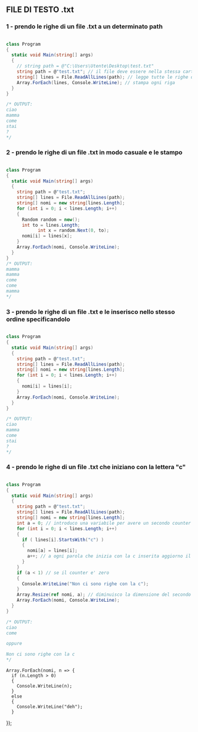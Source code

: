 ## FILE DI TESTO .txt

### 1 - prendo le righe di un file .txt a un determinato path

```c#

class Program
{
  static void Main(string[] args)
  {
    // string path = @"C:\Users\Utente\Desktop\test.txt"
    string path = @"test.txt"; // il file deve essere nella stessa cartella del programma 
    string[] lines = File.ReadAllLines(path); // legge tutte le righe del file che si trova a quel path
    Array.ForEach(lines, Console.WriteLine); // stampa ogni riga
  }
}

/* OUTPUT:
ciao
mamma 
come 
stai
?
*/
```
### 2 - prendo le righe di un file .txt in modo casuale e le stampo

```c#

class Program
{
  static void Main(string[] args)
  {
    string path = @"test.txt"; 
    string[] lines = File.ReadAllLines(path);
    string[] nomi = new string[lines.Length];
    for (int i = 0; i < lines.Length; i++)
    {
      Random random = new();
      int to = lines.Length;
			int x = random.Next(0, to);
      nomi[i] = lines[x]; 
    }
    Array.ForEach(nomi, Console.WriteLine);
  }
}
/* OUTPUT:
mamma
mamma
come 
come 
mamma
*/

```
### 3 - prendo le righe di un file .txt e le inserisco nello stesso ordine specificandolo

```c#

class Program
{
  static void Main(string[] args)
  {
    string path = @"test.txt"; 
    string[] lines = File.ReadAllLines(path);
    string[] nomi = new string[lines.Length];
    for (int i = 0; i < lines.Length; i++)
    {
      nomi[i] = lines[i]; 
    }
    Array.ForEach(nomi, Console.WriteLine);
  }
}

/* OUTPUT:
ciao
mamma 
come 
stai
?
*/
```
### 4 - prendo le righe di un file .txt che iniziano con la lettera "c"

```c#

class Program
{
  static void Main(string[] args)
  {
    string path = @"test.txt"; 
    string[] lines = File.ReadAllLines(path);
    string[] nomi = new string[lines.Length];
    int a = 0; // introduco una variabile per avere un secondo counter
    for (int i = 0; i < lines.Length; i++)
    {
      if ( lines[i].StartsWith("c") )
      {
        nomi[a] = lines[i]; 
        a++; // a ogni parola che inizia con la c inserita aggiorno il counter
      }
    }
    if (a < 1) // se il counter e' zero
    {
      Console.WriteLine("Non ci sono righe con la c");
    }
    Array.Resize(ref nomi, a); // diminuisco la dimensione del secondo array per non avere stringhe vuote
    Array.ForEach(nomi, Console.WriteLine);
  }
}

/* OUTPUT:
ciao
come 

oppure

Non ci sono righe con la c
*/
```


    Array.ForEach(nomi, n => {
      if (n.Length > 0)
      {
        Console.WriteLine(n);
      }
      else 
      {
        Console.WriteLine("deh");
      }
  }); 